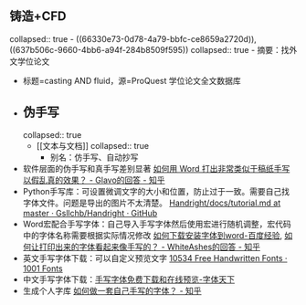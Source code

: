 ## 铸造+CFD
collapsed:: true
	- ((66330e73-0d78-4a79-bbfc-ce8659a2720d)), ((637b506c-9660-4bb6-a94f-284b8509f595))
	  collapsed:: true
		- 摘要：找外文学位论文
- 标题=casting AND fluid，源=ProQuest 学位论文全文数据库
- ## 伪手写
  collapsed:: true
	- [[文本与文档]]
	  collapsed:: true
		- 别名：仿手写、自动抄写
- 软件层面的伪手写和真手写差别显著 [如何用 Word 打出非常类似于稿纸手写以假乱真的效果？ - Glavo的回答 - 知乎](https://www.zhihu.com/question/68073747/answer/259440643)
- Python手写库：可设置微调文字的大小和位置，防止过于一致。需要自己找字体文件。问题是导出的图片不太清楚。 [Handright/docs/tutorial.md at master · Gsllchb/Handright · GitHub](https://github.com/Gsllchb/Handright/blob/master/docs/tutorial.md)
- Word宏配合手写字体：自己导入手写字体然后使用宏进行随机调整，宏代码中的字体名称需要根据实际情况修改 [如何下载安装字体到word-百度经验](https://jingyan.baidu.com/article/73c3ce283784c8e50343d914.html), [如何让打印出来的字体看起来像手写的？ - WhiteAshes的回答 - 知乎](https://www.zhihu.com/question/20308770/answer/241699602)
- 英文手写字体下载：可以自定义预览文字 [10534 Free Handwritten Fonts · 1001 Fonts](https://www.1001fonts.com/handwritten-fonts.html)
- 中文手写字体下载：[手写字体免费下载和在线预览-字体天下](https://www.fonts.net.cn/fonts-zh/tag-shouxie2-1.html)
- 生成个人字库 [如何做一套自己手写的字体？ - 知乎](https://www.zhihu.com/question/20035184)
